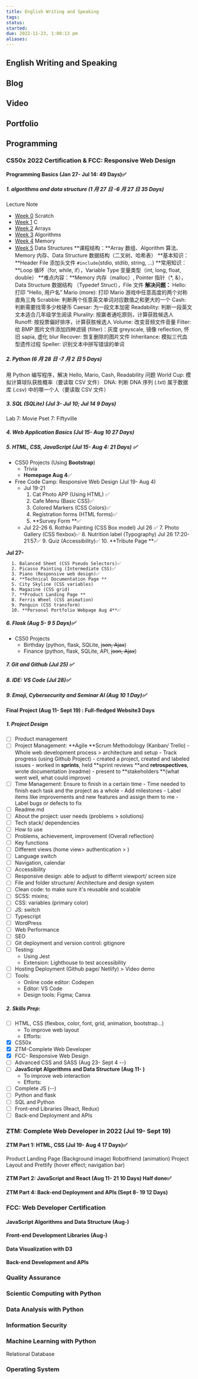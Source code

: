 ```yaml
---
title: English Writing and Speaking
tags: 
status: 
started: 
due: 2022-11-23, 1:00:13 pm
aliases: 
---
```

## English Writing and Speaking
## Blog
## Video
## Portfolio
## Programming
### CS50x 2022 Certification & FCC: Responsive Web Design
#### Programming Basics (Jan 27- Jul 14: 49 Days)✅
##### 1. algorithms and data structure (1 月 27 日 -6 月 27 日 35 Days)
Lecture Note
- [Week 0](https://cs50.harvard.edu/x/2022/weeks/0/) Scratch
- [Week 1](https://cs50.harvard.edu/x/2022/weeks/1/) C
- [Week 2](https://cs50.harvard.edu/x/2022/weeks/2/) Arrays
- [Week 3](https://cs50.harvard.edu/x/2022/weeks/3/) Algorithms
- [Week 4](https://cs50.harvard.edu/x/2022/weeks/4/) Memory
- [Week 5](https://cs50.harvard.edu/x/2022/weeks/5/) Data Structures
**课程结构：**Array 数组、Algorithm 算法、Memory 内存、Data Structure 数据结构（二叉树、哈希表）
**基本知识：**Header File 添加头文件 ` #include `(stdio, stdlib, string, …)
**常用知识：**Loop 循环（for, while, if），Variable Type 变量类型（int, long, float, double）
**难点内容：**Memory 内存（malloc）, Pointer 指针（*, &），Data Structure 数据结构 （Typedef Struct），File 文件
**解决问题：**
Hello: 打印 “Hello, 用户名”
Mario (more): 打印 Mario 游戏中任意高度的两个对称直角三角
Scrabble: 判断两个任意英文单词对应数值之和更大的一个
Cash: 判断需要找零多少枚硬币
Caesar: 为一段文本加密
Readability: 判断一段英文文本适合几年级学生阅读
Plurality: 按赢者通吃原则，计算获胜候选人
Runoff: 按投票偏好排序，计算获胜候选人
Volume: 改变音频文件音量
Filter: 给 BMP 图片文件添加四种滤镜 (filter)：灰度 greyscale, 镜像 reflection, 怀旧 sapia, 虚化 blur
Recover: 恢复删除的图片文件
Inheritance: 模拟三代血型遗传过程
Speller: 识别文本中拼写错误的单词
##### 2. Python (6 月 28 日 -7 月 2 日 5 Days)  
用 Python 编写程序，解决 Hello, Mario, Cash, Readability 问题
World Cup: 模拟计算球队获胜概率（要读取 CSV 文件）
DNA: 判断 DNA 序列 (.txt) 属于数据库 (.csv) 中的哪一个人（要读取 CSV 文件）
##### 3. SQL (SQLite) (Jul 3- Jul 10; Jul 14 9 Days)
Lab 7: Movie
Pset 7: Fiftyville
##### 4. Web Application Basics (Jul 15- Aug 10 27 Days)
##### 5. HTML, CSS, JavaScript (Jul 15- Aug 4: 21 Days) ✅

- CS50 Projects (Using **Bootstrap**)
   - Trivia 
   - **Homepage Aug 4**✅
- Free Code Camp: Responsive Web Design (Jul 19- Aug 4)
   - Jul 19-21
      1. Cat Photo APP (Using HTML) ✅
      2. Cafe Menu (Basic CSS)✅
      3. Colored Markers (CSS Colors)✅
      4. Registration forms (HTML forms)✅
      5. **Survey Form **✅
   - Jul 22-26
      6. Rothko Painting (CSS Box model) Jul 26 ✅
      7. Photo Gallery (CSS flexbox)✅
      8. Nutrition label (Typography) Jul 26 17:20-21:57✅
      9. Quiz (Accessibility)✅
      10. **Tribute Page **✅

**Jul 27-**

      1. Balanced Sheet (CSS Pseudo Selectors)✅
      2. Picasso Painting (Intermediate CSS)✅
      3. Piano (Responsive web design)✅
      4. **Technical Documentation Page **
      5. City Skyline (CSS variables)
      6. Magazine (CSS grid)
      7. **Product Landing Page **
      8. Ferris Wheel (CSS animation)
      9. Penguin (CSS transform)
      10. **Personal Portfolio Webpage Aug 4**✅
##### 6. Flask (Aug 5- 9 5 Days)✅

- CS50 Projects
   - Birthday (python, flask, SQLite, ~~json, Ajax~~)
   - Finance (python, flask, SQLite, API, ~~json, Ajax~~)
##### 7. Git and Github (Jul 25) ✅
##### 8. IDE: VS Code (Jul 28)✅
##### 9. Emoji, Cybersecurity and Seminar AI (Aug 10 1 Day)✅
#### Final Project (Aug 11- Sept 19) : **Full-fledged Website**3 Days
##### 1. Project Design
- [ ] Product management
- [ ] Project Management: **Agile **Scrum Methodology (Kanban/ Trello)
      - Whole web development process > architecture and setup
      - Track progress (using Github Project)
      - created a project, created and labeled issues
      - worked in **sprints**, held **sprint reviews **and **retrospectives**, wrote documentation (readme)
      - present to **stakeholders **(what went well, what could improve)
- [ ] Time Management: Ensure to finish in a certain time
      - Time needed to finish each task and the project as a whole
      - Add milestones
      - Label items like improvements and new features and assign them to me
      - Label bugs or defects to fix
- [ ] Readme.md
- [ ] About the project: user needs (problems > solutions)
- [ ] Tech stack/ dependencies 
- [ ] How to use
- [ ] Problems, achievement, improvement (Overall reflection)
- [ ] Key functions
- [ ] Different views (home view> authentication > )
- [ ] Language switch
- [ ] Navigation, calendar
- [ ] Accessibility
- [ ] Responsive design: able to adjust to differnt viewport/ screen size
- [ ] File and folder structure/ Architecture and design system
- [ ] Clean code: to make sure it's reusable and scalable
- [ ] SCSS: mixins;
- [ ] CSS: variables (primary color)
- [ ] JS: switch
- [ ] Typescript
- [ ] WordPress 
- [ ] Web Performance
- [ ] SEO
- [ ] Git deployment and version control: gitignore
- [ ] Testing: 
   - Using Jest
   - Extension: Lighthouse to test accessibility
- [ ] Hosting Deployment (Github page/ Netlify) > Video demo
- [ ] Tools: 
   - Online code editor: Codepen
   - Editor: VS Code
   - Design tools: Figma; Canva
##### 2. Skills Prep: 
- [ ] HTML, CSS (flexbox, color, font, grid, animation, bootstrap...)
   - To improve web layout
   - Efforts:
- [x] CS50x
- [x] ZTM-Complete Web Developer
- [x] FCC- Responsive Web Design
- [ ] Advanced CSS and SASS (Aug 23- Sept 4 <Natours>--)
- [ ] **JavaScript Algorithms and Data Structure (Aug 11- )**
   - To improve web interaction
   - Efforts:
- [ ] Complete JS (--)
- [ ] Python and flask
- [ ] SQL and Python
- [ ] Front-end Libraries (React, Redux)
- [ ] Back-end Deployment and APIs
### ZTM: Complete Web Developer in 2022 (Jul 19- Sept 19)
#### ZTM Part 1: HTML, CSS (Jul 19- Aug 4 17 Days)✅
Product Landing Page (Background image)
Robotfriend (animation)
Project Layout and Prettify (hover effect; navigation bar)
#### ZTM Part 2: JavaScript and React (Aug 11- 21 10 Days) Half done✅
#### ZTM Part 4: Back-end Deployment and APIs (Sept 8- 19 12 Days)
### FCC: Web Developer Certification
#### JavaScript Algorithms and Data Structure (Aug-) 
#### Front-end Development Libraries (Aug-)
#### Data Visualization with D3
#### Back-end Development and APIs
### Quality Assurance
### Scientic Computing with Python
### Data Analysis with Python
### Information Security
### Machine Learning with Python
Relational Database
### Operating System 


